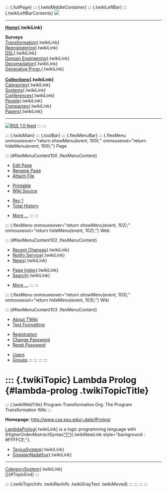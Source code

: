 ::: {.fullPage}
::: {.twikiMiddleContainer}
::: {.twikiLeftBar}
::: {.twikiLeftBarContents}
![](../pub/transformation.gif)

------------------------------------------------------------------------

**[Home](WebHome){.twikiLink}**

**Surveys**\
[Transformation](ProgramTransformation){.twikiLink}\
[Reengineering](ReengineeringWiki){.twikiLink}\
[DSL](DomainSpecificLanguages){.twikiLink}\
[Domain Engineering](DomainEngineering){.twikiLink}\
[Decompilation](DeCompilation){.twikiLink}\
[Generative Progr.](GenerativeProgrammingWiki){.twikiLink}\
\
**[Collections](CategoryCollection){.twikiLink}**\
[Categories](CategoryCategory){.twikiLink}\
[Systems](TransformationSystems){.twikiLink}\
[Conferences](TransformationConferences){.twikiLink}\
[People](TransformationPeople){.twikiLink}\
[Companies](TransformationCompanies){.twikiLink}\
[Papers](CategoryPaper){.twikiLink}

------------------------------------------------------------------------

[![](../pub/rss.gif "RSS 1.0 feed")](WebRss@skin=rss)
:::
:::

::: {.twikiMain}
::: {.toolBar}
::: {.flexMenuBar}
::: {.flexMenu onmouseover="return showMenu(event, 100);" onmouseout="return hideMenu(event, 100);"}
Page

::: {#flexMenuContent100 .flexMenuContent}
-   [Edit
    Page](http://www.program-transformation.org/edit/Transform/LambdaProlog?t=1536826328)
-   [Rename
    Page](http://www.program-transformation.org/rename/Transform/LambdaProlog)
-   [Attach
    File](http://www.program-transformation.org/attach/Transform/LambdaProlog)

<!-- -->

-   [Printable](http://www.program-transformation.org/view/Transform/LambdaProlog?skin=print.pattern)
-   [Wiki
    Source](http://www.program-transformation.org/view/Transform/LambdaProlog?skin=text&raw=on&contenttype=text/plain)

<!-- -->

-   [Rev
    1](http://www.program-transformation.org/view/Transform/LambdaProlog?rev=1.1)
-   [Total
    History](http://www.program-transformation.org/rdiff/Transform/LambdaProlog)

<!-- -->

-   [More
    \...](http://www.program-transformation.org/oops/Transform/LambdaProlog?template=oopsmore&param1=1.1&param2=1.1)
:::
:::

::: {.flexMenu onmouseover="return showMenu(event, 102);" onmouseout="return hideMenu(event, 102);"}
Web

::: {#flexMenuContent102 .flexMenuContent}
-   [Recent Changes](WebChanges){.twikiLink}
-   [Notify Service](WebNotify){.twikiLink}
-   [News](WebNews){.twikiLink}

<!-- -->

-   [Page Index](WebIndex){.twikiLink}
-   [Search](WebSearch){.twikiLink}

<!-- -->

-   [More
    \...](http://www.program-transformation.org/oops/Transform/LambdaProlog?template=oopsmore&param1=1.1&param2=1.1)
:::
:::

::: {.flexMenu onmouseover="return showMenu(event, 103);" onmouseout="return hideMenu(event, 103);"}
Wiki

::: {#flexMenuContent103 .flexMenuContent}
-   [About
    TWiki](http://www.program-transformation.org/view/TWiki/WebHome)
-   [Text
    Formatting](http://www.program-transformation.org/view/TWiki/TextFormattingRules)

<!-- -->

-   [Registration](http://www.program-transformation.org/view/TWiki/TWikiRegistration)
-   [Change
    Password](http://www.program-transformation.org/view/TWiki/ChangePassword)
-   [Reset
    Password](http://www.program-transformation.org/view/TWiki/ResetPassword)

<!-- -->

-   [Users](http://www.program-transformation.org/view/Main/TWikiUsers)
-   [Groups](http://www.program-transformation.org/view/Main/TWikiGroups)
:::
:::
:::
:::

::: {.twikiTopic}
Lambda Prolog {#lambda-prolog .twikiTopicTitle}
=============

::: {.twikiWebTitle}
Program-Transformation.Org: The Program Transformation Wiki
:::

**Homepage:** <http://www.cse.psu.edu/~dale/lProlog/>

[LambdaProlog](LambdaProlog){.twikiLink} is a logic programming language
with
[HigherOrderAbstractSyntax[^?^](http://www.program-transformation.org/edit/Transform/HigherOrderAbstractSyntax?topicparent=Transform.LambdaProlog)]{.twikiNewLink
style="background : #FFFFCE;"}.

-   [TeyjusSystem](TeyjusSystem){.twikiLink}
-   [GopalanNadathur](GopalanNadathur){.twikiLink}

------------------------------------------------------------------------

[CategorySystem](CategorySystem){.twikiLink}\
[]{#TopicEnd}
:::

::: {.twikiTopicInfo .twikiRevInfo .twikiGrayText .twikiMoved}
:::
:::
:::
:::
